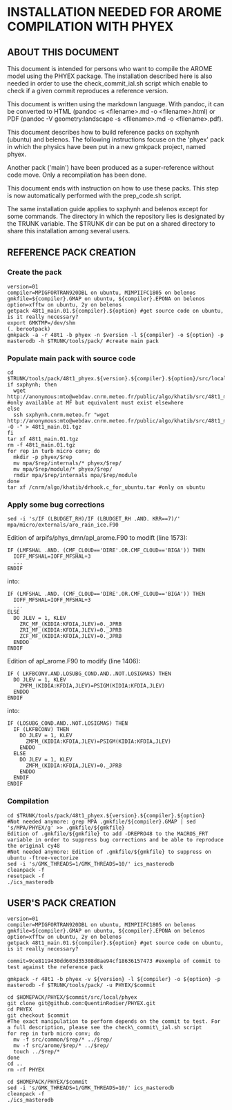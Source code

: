 # INSTALLATION NEEDED FOR AROME COMPILATION WITH PHYEX

## ABOUT THIS DOCUMENT

This document is intended for persons who want to compile the AROME model using the PHYEX package.
The installation described here is also needed in order to use the check\_commit\_ial.sh script which enable to check if a given commit reproduces a reference version.

This document is written using the markdown language. With pandoc, it can be converted to HTML (pandoc -s \<filename\>.md -o \<filename\>.html) or PDF (pandoc -V geometry:landscape -s \<filename\>.md -o \<filename\>.pdf).

This document describes how to build reference packs on sxphynh (ubuntu) and belenos.
The following instructions focuse on the 'phyex' pack in which the physics
have been put in a new gmkpack project, named phyex.

Another pack ('main') have been produced as a super-reference without code
move. Only a recompilation has been done.

This document ends with instruction on how to use these packs. This step
is now automatically performed with the prep\_code.sh script.

The same installation guide applies to sxphynh and belenos except for some commands.
The directory in which the repository lies is designated by the TRUNK variable.
The $TRUNK dir can be put on a shared directory to share this installation among several users.

## REFERENCE PACK CREATION

### Create the pack

```
version=01
compiler=MPIGFORTRAN920DBL on ubuntu, MIMPIIFC1805 on belenos
gmkfile=${compiler}.GMAP on ubuntu, ${compiler}.EPONA on belenos
option=xfftw on ubuntu, 2y on belenos
getpack 48t1_main.01.${compiler}.${option} #get source code on ubuntu, is it really necessary?
export GMKTMP=/dev/shm
(. berootpack)
gmkpack -a -r 48t1 -b phyex -n $version -l ${compiler} -o ${option} -p masterodb -h $TRUNK/tools/pack/ #create main pack
```

### Populate main pack with source code

```
cd $TRUNK/tools/pack/48t1_phyex.${version}.${compiler}.${option}/src/local
if sxphynh; then
  wget http://anonymous:mto@webdav.cnrm.meteo.fr/public/algo/khatib/src/48t1_main.01.tgz #only available at MF but equivalent must exist elsewhere
else
  ssh sxphynh.cnrm.meteo.fr "wget http://anonymous:mto@webdav.cnrm.meteo.fr/public/algo/khatib/src/48t1_main.01.tgz -O -" > 48t1_main.01.tgz
fi
tar xf 48t1_main.01.tgz
rm -f 48t1_main.01.tgz
for rep in turb micro conv; do
  mkdir -p phyex/$rep
  mv mpa/$rep/internals/* phyex/$rep/
  mv mpa/$rep/module/* phyex/$rep/
  rmdir mpa/$rep/internals mpa/$rep/module
done
tar xf /cnrm/algo/khatib/drhook.c_for_ubuntu.tar #only on ubuntu
```

### Apply some bug corrections

```
sed -i 's/IF (LBUDGET_RH)/IF (LBUDGET_RH .AND. KRR==7)/' mpa/micro/externals/aro_rain_ice.F90
```

Edition of arpifs/phys\_dmn/apl\_arome.F90 to modift (line 1573):

  ```
  IF (LMFSHAL .AND. (CMF_CLOUD=='DIRE'.OR.CMF_CLOUD=='BIGA')) THEN
    IOFF_MFSHAL=IOFF_MFSHAL+3
    ...
  ENDIF
  ```

into:

  ```
  IF (LMFSHAL .AND. (CMF_CLOUD=='DIRE'.OR.CMF_CLOUD=='BIGA')) THEN
    IOFF_MFSHAL=IOFF_MFSHAL+3
    ...
  ELSE
    DO JLEV = 1, KLEV
      ZRC_MF_(KIDIA:KFDIA,JLEV)=0._JPRB
      ZRI_MF_(KIDIA:KFDIA,JLEV)=0._JPRB
      ZCF_MF_(KIDIA:KFDIA,JLEV)=0._JPRB
    ENDDO
  ENDIF
  ```

Edition of apl\_arome.F90 to modify (line 1406):

  ```
  IF ( LKFBCONV.AND.LOSUBG_COND.AND..NOT.LOSIGMAS) THEN
    DO JLEV = 1, KLEV
      ZMFM_(KIDIA:KFDIA,JLEV)=PSIGM(KIDIA:KFDIA,JLEV)
    ENDDO
  ENDIF
  ```

into:

  ```
  IF (LOSUBG_COND.AND..NOT.LOSIGMAS) THEN
    IF (LKFBCONV) THEN
      DO JLEV = 1, KLEV
        ZMFM_(KIDIA:KFDIA,JLEV)=PSIGM(KIDIA:KFDIA,JLEV)
      ENDDO
    ELSE
      DO JLEV = 1, KLEV
        ZMFM_(KIDIA:KFDIA,JLEV)=0._JPRB
      ENDDO
    ENDIF
  ENDIF
  ```

### Compilation

```
cd $TRUNK/tools/pack/48t1_phyex.${version}.${compiler}.${option}
#Not needed anymore: grep MPA .gmkfile/${compiler}.GMAP | sed 's/MPA/PHYEX/g' >> .gmkfile/${gmkfile}
Edition of .gmkfile/${gmkfile} to add -DREPRO48 to the MACROS_FRT variable in order to suppress bug corrections and be able to reproduce the original cy48
#Not needed anymore: Edition of .gmkfile/${gmkfile} to suppress on ubuntu -ftree-vectorize
sed -i 's/GMK_THREADS=1/GMK_THREADS=10/' ics_masterodb
cleanpack -f
resetpack -f
./ics_masterodb
```

## USER\'S PACK CREATION

```
version=01
compiler=MPIGFORTRAN920DBL on ubuntu, MIMPIIFC1805 on belenos
gmkfile=${compiler}.GMAP on ubuntu, ${compiler}.EPONA on belenos
option=xfftw on ubuntu, 2y on belenos
getpack 48t1_main.01.${compiler}.${option} #get source code on ubuntu, is it really necessary?

commit=9ce8119430dd603d35308d8ae94cf18636157473 #exemple of commit to test against the reference pack

gmkpack -r 48t1 -b phyex -v ${version} -l ${compiler} -o ${option} -p masterodb -f $TRUNK/tools/pack/ -u PHYEX/$commit

cd $HOMEPACK/PHYEX/$commit/src/local/phyex
git clone git@github.com:QuentinRodier/PHYEX.git
cd PHYEX
git checkout $commit
#The exact manipulation to perform depends on the commit to test. For a full description, please see the check\_commit\_ial.sh script
for rep in turb micro conv; do
  mv -f src/common/$rep/* ../$rep/
  mv -f src/arome/$rep/* ../$rep/
  touch ../$rep/*
done
cd ..
rm -rf PHYEX

cd $HOMEPACK/PHYEX/$commit
sed -i 's/GMK_THREADS=1/GMK_THREADS=10/' ics_masterodb
cleanpack -f
./ics_masterodb
```
